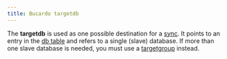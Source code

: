 ```yaml
---
title: Bucardo targetdb
---
```


The **targetdb** is used as one possible destination for a [sync](/Bucardo/objecy_types/sync). It points to an entry in the [db table](/Bucardo/schema/db) and refers to a single (slave) database. If more than one slave database is needed, you must use a [targetgroup](/Bucardo/object_types/targetgroup) instead.
